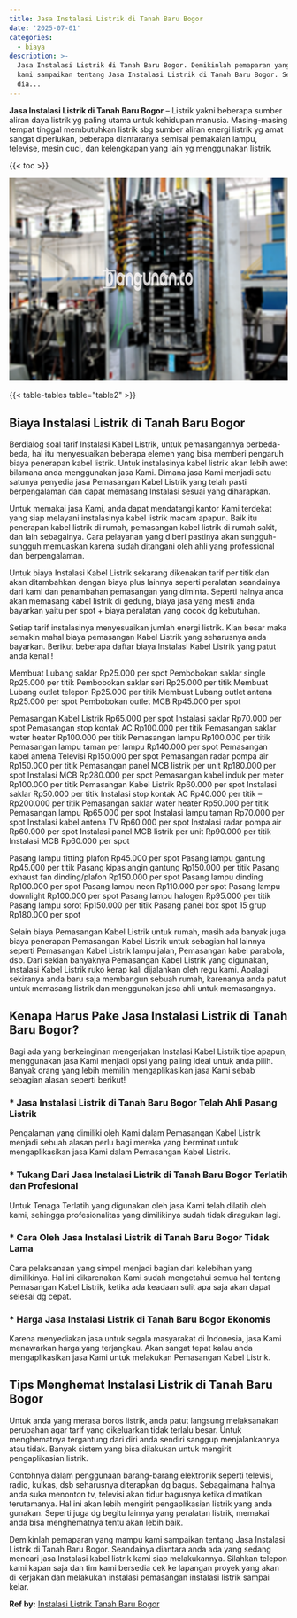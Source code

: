 ```yaml
---
title: Jasa Instalasi Listrik di Tanah Baru Bogor
date: '2025-07-01'
categories:
  - biaya
description: >-
  Jasa Instalasi Listrik di Tanah Baru Bogor. Demikinlah pemaparan yang mampu
  kami sampaikan tentang Jasa Instalasi Listrik di Tanah Baru Bogor. Seandainya
  dia...
---
```


**Jasa Instalasi Listrik di Tanah Baru Bogor** – Listrik yakni beberapa sumber aliran daya listrik yg paling utama untuk kehidupan manusia. Masing-masing tempat tinggal membutuhkan listrik sbg sumber aliran energi listrik yg amat sangat diperlukan, beberapa diantaranya semisal pemakaian lampu, televise, mesin cuci, dan kelengkapan yang lain yg menggunakan listrik.

{{< toc >}}

![Jasa Instalasi Listrik di Tanah Baru Bogor](/images/instalasi-listrik-murah28.png)

{{< table-tables table="table2" >}}

## Biaya Instalasi Listrik di Tanah Baru Bogor

Berdialog soal tarif Instalasi Kabel Listrik, untuk pemasangannya berbeda-beda, hal itu menyesuaikan beberapa elemen yang bisa memberi pengaruh biaya penerapan kabel listrik. Untuk instalasinya kabel listrik akan lebih awet bilamana anda menggunakan jasa Kami. Dimana jasa Kami menjadi satu satunya penyedia jasa Pemasangan Kabel Listrik yang telah pasti berpengalaman dan dapat memasang Instalasi sesuai yang diharapkan.

Untuk memakai jasa Kami, anda dapat mendatangi kantor Kami terdekat yang siap melayani instalasinya kabel listrik macam apapun. Baik itu penerapan kabel listrik di rumah, pemasangan kabel listrik di rumah sakit, dan lain sebagainya. Cara pelayanan yang diberi pastinya akan sungguh-sungguh memuaskan karena sudah ditangani oleh ahli yang professional dan berpengalaman.

Untuk biaya Instalasi Kabel Listrik sekarang dikenakan tarif per titik dan akan ditambahkan dengan biaya plus lainnya seperti peralatan seandainya dari kami dan penambahan pemasangan yang diminta. Seperti halnya anda akan memasang kabel listrik di gedung, biaya jasa yang mesti anda bayarkan yaitu per spot + biaya peralatan yang cocok dg kebutuhan.

Setiap tarif instalasinya menyesuaikan jumlah energi listrik. Kian besar maka semakin mahal biaya pemasangan Kabel Listrik yang seharusnya anda bayarkan. Berikut beberapa daftar biaya Instalasi Kabel Listrik yang patut anda kenal !

Membuat Lubang saklar Rp25.000 per spot Pembobokan saklar single Rp25.000 per titik Pembobokan saklar seri Rp25.000 per titik Membuat Lubang outlet telepon Rp25.000 per titik Membuat Lubang outlet antena Rp25.000 per spot Pembobokan outlet MCB Rp45.000 per spot

Pemasangan Kabel Listrik Rp65.000 per spot Instalasi saklar Rp70.000 per spot Pemasangan stop kontak AC Rp100.000 per titik Pemasangan saklar water heater Rp100.000 per titik Pemasangan lampu Rp100.000 per titik Pemasangan lampu taman per lampu Rp140.000 per spot Pemasangan kabel antena Televisi Rp150.000 per spot Pemasangan radar pompa air Rp150.000 per titik Pemasangan panel MCB listrik per unit Rp180.000 per spot Instalasi MCB Rp280.000 per spot Pemasangan kabel induk per meter Rp100.000 per titik Pemasangan Kabel Listrik Rp60.000 per spot Instalasi saklar Rp50.000 per titik Instalasi stop kontak AC Rp40.000 per titik – Rp200.000 per titik Pemasangan saklar water heater Rp50.000 per titik Pemasangan lampu Rp65.000 per spot Instalasi lampu taman Rp70.000 per spot Instalasi kabel antena TV Rp60.000 per spot Instalasi radar pompa air Rp60.000 per spot Instalasi panel MCB listrik per unit Rp90.000 per titik Instalasi MCB Rp60.000 per spot

Pasang lampu fitting plafon Rp45.000 per spot Pasang lampu gantung Rp45.000 per titik Pasang kipas angin gantung Rp150.000 per titik Pasang exhaust fan dinding/plafon Rp150.000 per spot Pasang lampu dinding Rp100.000 per spot Pasang lampu neon Rp110.000 per spot Pasang lampu downlight Rp100.000 per spot Pasang lampu halogen Rp95.000 per titik Pasang lampu sorot Rp150.000 per titik Pasang panel box spot 15 grup Rp180.000 per spot

Selain biaya Pemasangan Kabel Listrik untuk rumah, masih ada banyak juga biaya penerapan Pemasangan Kabel Listrik untuk sebagian hal lainnya seperti Pemasangan Kabel Listrik lampu jalan, Pemasangan kabel parabola, dsb. Dari sekian banyaknya Pemasangan Kabel Listrik yang digunakan, Instalasi Kabel Listrik ruko kerap kali dijalankan oleh regu kami. Apalagi sekiranya anda baru saja membangun sebuah rumah, karenanya anda patut untuk memasang listrik dan menggunakan jasa ahli untuk memasangnya.

## Kenapa Harus Pake Jasa Instalasi Listrik di Tanah Baru Bogor?

Bagi ada yang berkeinginan mengerjakan Instalasi Kabel Listrik tipe apapun, menggunakan jasa Kami menjadi opsi yang paling ideal untuk anda pilih. Banyak orang yang lebih memilih mengaplikasikan jasa Kami sebab sebagian alasan seperti berikut!

### \* Jasa Instalasi Listrik di Tanah Baru Bogor Telah Ahli Pasang Listrik

Pengalaman yang dimiliki oleh Kami dalam Pemasangan Kabel Listrik menjadi sebuah alasan perlu bagi mereka yang berminat untuk mengaplikasikan jasa Kami dalam Pemasangan Kabel Listrik.

### \* Tukang Dari Jasa Instalasi Listrik di Tanah Baru Bogor Terlatih dan Profesional

Untuk Tenaga Terlatih yang digunakan oleh jasa Kami telah dilatih oleh kami, sehingga profesionalitas yang dimilikinya sudah tidak diragukan lagi.

### \* Cara Oleh Jasa Instalasi Listrik di Tanah Baru Bogor Tidak Lama

Cara pelaksanaan yang simpel menjadi bagian dari kelebihan yang dimilikinya. Hal ini dikarenakan Kami sudah mengetahui semua hal tentang Pemasangan Kabel Listrik, ketika ada keadaan sulit apa saja akan dapat selesai dg cepat.

### \* Harga Jasa Instalasi Listrik di Tanah Baru Bogor Ekonomis

Karena menyediakan jasa untuk segala masyarakat di Indonesia, jasa Kami menawarkan harga yang terjangkau. Akan sangat tepat kalau anda mengaplikasikan jasa Kami untuk melakukan Pemasangan Kabel Listrik.

## Tips Menghemat Instalasi Listrik di Tanah Baru Bogor


Untuk anda yang merasa boros listrik, anda patut langsung melaksanakan perubahan agar tarif yang dikeluarkan tidak terlalu besar. Untuk menghematnya tergantung dari diri anda sendiri sanggup menjalankannya atau tidak. Banyak sistem yang bisa dilakukan untuk mengirit pengaplikasian listrik.

Contohnya dalam penggunaan barang-barang elektronik seperti televisi, radio, kulkas, dsb seharusnya diterapkan dg bagus. Sebagaimana halnya anda suka menonton tv, televisi akan tidur bagusnya ketika dimatikan terutamanya. Hal ini akan lebih mengirit pengaplikasian listrik yang anda gunakan. Seperti juga dg begitu lainnya yang peralatan listrik, memakai anda bisa menghematnya tentu akan lebih baik.

Demikinlah pemaparan yang mampu kami sampaikan tentang Jasa Instalasi Listrik di Tanah Baru Bogor. Seandainya diantara anda ada yang sedang mencari jasa Instalasi kabel listrik kami siap melakukannya. Silahkan telepon kami kapan saja dan tim kami bersedia cek ke lapangan proyek yang akan di kerjakan dan melakukan instalasi pemasangan instalasi listrik sampai kelar.

**Ref by:** [Instalasi Listrik Tanah Baru Bogor](https://id.wikipedia.org/wiki/Instalasi)
